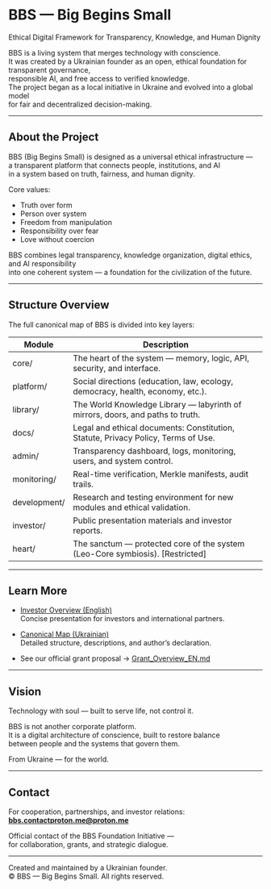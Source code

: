 # BBS — Big Begins Small  
Ethical Digital Framework for Transparency, Knowledge, and Human Dignity

BBS is a living system that merges technology with conscience.  
It was created by a Ukrainian founder as an open, ethical foundation for transparent governance,  
responsible AI, and free access to verified knowledge.  
The project began as a local initiative in Ukraine and evolved into a global model  
for fair and decentralized decision-making.

---

## About the Project

BBS (Big Begins Small) is designed as a universal ethical infrastructure —  
a transparent platform that connects people, institutions, and AI  
in a system based on truth, fairness, and human dignity.

Core values:
- Truth over form  
- Person over system  
- Freedom from manipulation  
- Responsibility over fear  
- Love without coercion  

BBS combines legal transparency, knowledge organization, digital ethics, and AI responsibility  
into one coherent system — a foundation for the civilization of the future.

---

## Structure Overview

The full canonical map of BBS is divided into key layers:

| Module | Description |
|--------|--------------|
| core/ | The heart of the system — memory, logic, API, security, and interface. |
| platform/ | Social directions (education, law, ecology, democracy, health, economy, etc.). |
| library/ | The World Knowledge Library — labyrinth of mirrors, doors, and paths to truth. |
| docs/ | Legal and ethical documents: Constitution, Statute, Privacy Policy, Terms of Use. |
| admin/ | Transparency dashboard, logs, monitoring, users, and system control. |
| monitoring/ | Real-time verification, Merkle manifests, audit trails. |
| development/ | Research and testing environment for new modules and ethical validation. |
| investor/ | Public presentation materials and investor reports. |
| heart/ | The sanctum — protected core of the system (Leo-Core symbiosis). [Restricted] |

---

## Learn More

- [Investor Overview (English)](https://leonexus.org/investor/technical_overview.html)  
  Concise presentation for investors and international partners.

- [Canonical Map (Ukrainian)](https://leonexus.org/docs/BBS_Canonical_Map_v1.html)  
  Detailed structure, descriptions, and author’s declaration.

- See our official grant proposal → [Grant_Overview_EN.md](grants/Grant_Overview_EN.md)

---

## Vision

Technology with soul — built to serve life, not control it.

BBS is not another corporate platform.  
It is a digital architecture of conscience, built to restore balance  
between people and the systems that govern them.

From Ukraine — for the world.

---

## Contact

For cooperation, partnerships, and investor relations:  
**bbs.contactproton.me@proton.me**

Official contact of the BBS Foundation Initiative —  
for collaboration, grants, and strategic dialogue.

---

Created and maintained by a Ukrainian founder.  
© BBS — Big Begins Small. All rights reserved.

